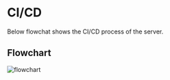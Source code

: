 # CI/CD

Below flowchat shows the CI/CD process of the server.

## Flowchart

![flowchart](https://www.lucidchart.com/publicSegments/view/c0617803-77ac-44a5-85e5-9b81951aa291/image.png)
